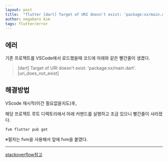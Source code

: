 ```yaml
---
layout: post
title:  "flutter [dart] Target of URI doesn't exist: 'package:xx/main.dart'. [uri_does_not_exist] 에러"
author: negabaro kim
tags: flutter/error
---
```


## 에러

기존 프로젝트를 VSCode에서 로드했을때 코드에 아래와 같은 빨간줄이 생겼다.

> [dart] Target of URI doesn't exist: 'package:xx/main.dart'. [uri_does_not_exist]


## 해결방법

VScode 재시작(이건 필요없을지도)후,

해당 프로젝트 루트 디렉토리에서 아래 커맨드를 실행하고 조금 있으니 빨간줄이 사라졌다.

```
fvm flutter pub get
```

※필자는 fvm을 사용해서 앞에 fvm을 붙였다.

---

[stackoverflow참고]

[stackoverflow참고]: https://stackoverflow.com/questions/44909653/visual-studio-code-target-of-uri-doesnt-exist-packageflutter-material-dart
